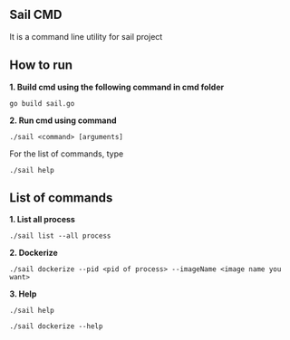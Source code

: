## Sail CMD
It is a command line utility for sail project

## How to run
**1. Build cmd using the following command in cmd folder**

``` 
go build sail.go
```
**2. Run cmd using command**
```
./sail <command> [arguments]
```
For the list of commands, type
```
./sail help
```

## List of commands
**1. List all process**
```
./sail list --all process
```
**2. Dockerize**
```
./sail dockerize --pid <pid of process> --imageName <image name you want>
```

**3. Help**
```
./sail help
```
```
./sail dockerize --help
```
